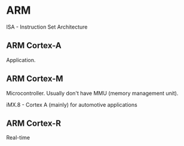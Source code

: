 # ARM

ISA - Instruction Set Architecture

## ARM Cortex-A

Application.

## ARM Cortex-M

Microcontroller. Usually don't have MMU (memory management
unit). 

iMX.8 - Cortex A (mainly) for automotive applications

## ARM Cortex-R

Real-time

 
